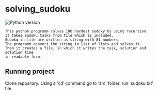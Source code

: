 # solving_sudoku
![Python version](https://img.shields.io/badge/python-3.7-yellow)

```
This python programm solves 100 hardest sudoky by using recursion.
It takes sudoku tasks from file which is included. 
Sudoku in file are written as string with 81 numbers. 
The programm convert the string in list of lists and solves it. 
Then it creates a file, in which it writes the task, solution and solution time
in readable form. 
```

## Running project
Clone repository.
Using a 'cd' command go to 'src' folder.
run 'sudoku.txt' file